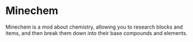 # Minechem
Minechem is a mod about chemistry, allowing you to research blocks and items, and then break them down into their base compounds and elements.
